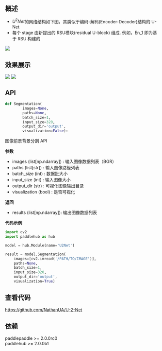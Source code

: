 ## 概述
* $U^2Net$的网络结构如下图，其类似于编码-解码(Encoder-Decoder)结构的 U-Net
* 每个 stage 由新提出的 RSU模块(residual U-block) 组成. 例如，En_1 即为基于 RSU 构建的

![](https://ai-studio-static-online.cdn.bcebos.com/999d37b4ffdd49dc9e3315b7cec7b2c6918fdd57c8594ced9dded758a497913d)

## 效果展示
![](https://ai-studio-static-online.cdn.bcebos.com/4d77bc3a05cf48bba6f67b797978f4cdf10f38288b9645d59393dd85cef58eff)
![](https://ai-studio-static-online.cdn.bcebos.com/d7839c7207024747b32e42e49f7881bd2554d8408ab44e669fb340b50d4e38de)

## API
```python
def Segmentation(
        images=None,
        paths=None,
        batch_size=1,
        input_size=320,
        output_dir='output',
        visualization=False):
```
图像前景背景分割 API

**参数**
* images (list[np.ndarray]) : 输入图像数据列表（BGR）
* paths (list[str]) : 输入图像路径列表
* batch_size (int) : 数据批大小
* input_size (int) : 输入图像大小
* output_dir (str) : 可视化图像输出目录
* visualization (bool) : 是否可视化

**返回**
* results (list[np.ndarray]): 输出图像数据列表

**代码示例**
```python
import cv2
import paddlehub as hub

model = hub.Module(name='U2Net')

result = model.Segmentation(
    images=[cv2.imread('/PATH/TO/IMAGE')],
    paths=None,
    batch_size=1,
    input_size=320,
    output_dir='output',
    visualization=True)
```

## 查看代码
https://github.com/NathanUA/U-2-Net

## 依赖
paddlepaddle >= 2.0.0rc0  
paddlehub >= 2.0.0b1